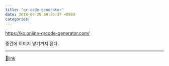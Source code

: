 ```yaml
---
title: "qr-code generator"
date: 2018-05-29 09:33:37 +0900
categories: 
---
```

  

https://ko.online-qrcode-generator.com/  


중간에 이미지 넣기까지 된다.





  ***
[🔗link](http://www.mins01.com/mh/tech/read/1166)
